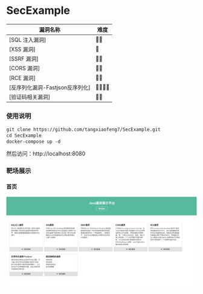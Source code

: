 # SecExample

| 漏洞名称               | 难度 |
| ---------------------- | ---- |
| [SQL 注入漏洞]         | 🌟🌟  |
| [XSS 漏洞]             | 🌟    |
| [SSRF 漏洞]            | 🌟🌟  |
| [CORS 漏洞]             | 🌟🌟    |
| [RCE 漏洞]             | 🌟🌟  |
| [反序列化漏洞-Fastjson反序列化] | 🌟🌟🌟🌟 |
| [验证码相关漏洞] | 🌟🌟 |


### 使用说明

```git
git clone https://github.com/tangxiaofeng7/SecExample.git
cd SecExample
docker-compose up -d
```

然后访问：http://localhost:8080

    
### 靶场展示

#### 首页
![index.png](images/index.png)
